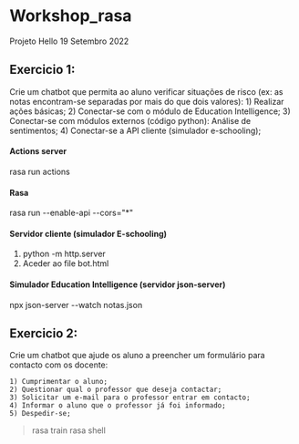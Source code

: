 # Workshop_rasa

Projeto Hello
19 Setembro 2022


## Exercicio 1:
Crie um chatbot que permita ao aluno verificar situações de risco (ex: as notas encontram-se separadas por mais do que dois valores):
    1) Realizar ações básicas;
    2) Conectar-se com o módulo de Education Intelligence;
    3) Conectar-se com módulos externos (código python): Análise de sentimentos;
    4) Conectar-se a API cliente (simulador e-schooling);
        

#### Actions server
rasa run actions


#### Rasa 
rasa run --enable-api --cors="*" 


#### Servidor cliente (simulador E-schooling)
1) python -m http.server 
2) Aceder ao file bot.html

#### Simulador Education Intelligence (servidor json-server)
npx json-server --watch notas.json


## Exercicio 2:

Crie um chatbot que ajude os aluno a preencher um formulário para contacto com os docente:
	
    1) Cumprimentar o aluno;
    2) Questionar qual o professor que deseja contactar;
    3) Solicitar um e-mail para o professor entrar em contacto; 
    4) Informar o aluno que o professor já foi informado;
    5) Despedir-se;

>rasa train
>rasa shell
